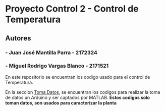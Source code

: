 # Proyecto Control 2  - Control de Temperatura

## Autores
### - Juan José Mantilla Parra - 2172324
###  - Miguel Rodrigo Vargas Blanco - 2171521

En este repositorio se encuentran los codigo usado para el control de Temperatura.

En la seccion [Toma Datos](https://github.com/Grexilo/Proyecto-Control-Temperatura/tree/main/Toma%20Datos), se encuentran los codigos para realizar la toma de datos un Arduino y ser captados por MATLAB. **Estos codigos solo toman datos, son usados para caracterizar la planta** 

